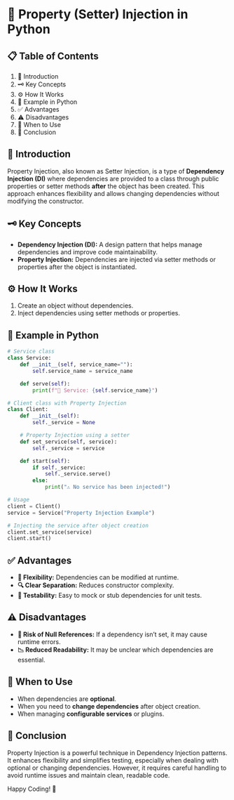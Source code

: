 # 🚀 Property (Setter) Injection in Python

## 📋 Table of Contents
1. 🔑 Introduction
2. 🗝️ Key Concepts
3. ⚙️ How It Works
4. 🧩 Example in Python
5. ✅ Advantages
6. ⚠️ Disadvantages
7. 🤔 When to Use
8. 📝 Conclusion

## 🔑 Introduction
Property Injection, also known as Setter Injection, is a type of **Dependency Injection (DI)** where dependencies are provided to a class through public properties or setter methods **after** the object has been created. This approach enhances flexibility and allows changing dependencies without modifying the constructor.

## 🗝️ Key Concepts
- **Dependency Injection (DI):** A design pattern that helps manage dependencies and improve code maintainability.
- **Property Injection:** Dependencies are injected via setter methods or properties after the object is instantiated.

## ⚙️ How It Works
1. Create an object without dependencies.
2. Inject dependencies using setter methods or properties.

## 🧩 Example in Python
```python
# Service class
class Service:
    def __init__(self, service_name=""):
        self.service_name = service_name

    def serve(self):
        print(f"🚀 Service: {self.service_name}")

# Client class with Property Injection
class Client:
    def __init__(self):
        self._service = None

    # Property Injection using a setter
    def set_service(self, service):
        self._service = service

    def start(self):
        if self._service:
            self._service.serve()
        else:
            print("⚠️ No service has been injected!")

# Usage
client = Client()
service = Service("Property Injection Example")

# Injecting the service after object creation
client.set_service(service)
client.start()
```

## ✅ Advantages
- **🎯 Flexibility:** Dependencies can be modified at runtime.
- **🔍 Clear Separation:** Reduces constructor complexity.
- **🧪 Testability:** Easy to mock or stub dependencies for unit tests.

## ⚠️ Disadvantages
- **🚩 Risk of Null References:** If a dependency isn’t set, it may cause runtime errors.
- **📉 Reduced Readability:** It may be unclear which dependencies are essential.

## 🤔 When to Use
- When dependencies are **optional**.
- When you need to **change dependencies** after object creation.
- When managing **configurable services** or plugins.

## 📝 Conclusion
Property Injection is a powerful technique in Dependency Injection patterns. It enhances flexibility and simplifies testing, especially when dealing with optional or changing dependencies. However, it requires careful handling to avoid runtime issues and maintain clean, readable code.

Happy Coding! 🚀

